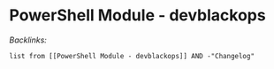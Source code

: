 # PowerShell Module - devblackops

*Backlinks:*

````dataview
list from [[PowerShell Module - devblackops]] AND -"Changelog"
````
